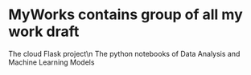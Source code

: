 # MyWorks contains group of all my work draft

The cloud Flask project\n
The python notebooks of Data Analysis and Machine Learning Models
